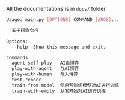 All the documentations is in `docs/` folder.

```sh
Usage: main.py [OPTIONS] COMMAND [ARGS]...    

  五子棋命令行

Options:
  --help  Show this message and exit.

Commands:
  agent-self-play   AI自博弈
  play-with-agent   与AI博弈
  play-with-human   与人博弈
  test-render
  train-from-model  使用预训练模型对AI进行训练
  train-with-empty  从零开始对AI进行训练  
```
